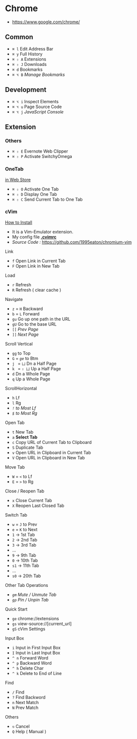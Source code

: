 # Chrome

- https://www.google.com/chrome/

## Common

- `⌘ l` Edit Address Bar
- `⌘ y` Full History
- `⌘ ⇧ A` Extensions
- `⌘ ⇧ J` Downloads
- `⌘ d` Bookmarks
- `⌘ ⌥ B` _Manage Bookmarks_

## Development

- `⌘ ⌥ i` Inspect Elements
- `⌘ ⌥ u` Page Source Code
- `⌘ ⌥ j` _JavaScript Console_

## Extension

### Others

- `⌘ ⇧ E` Evernote Web Clipper
- `⌘ ⇧ P` Activate SwitchyOmega

### OneTab

[in Web Store](https://chrome.google.com/webstore/detail/proxy-switchyomega/padekgcemlokbadohgkifijomclgjgif)

- `⌘ ⇧ O` Activate One Tab
- `⌘ ⇧ D` Display One Tab
- `⌘ ⇧ C` Send Current Tab to One Tab

### cVim

[How to Install](https://droidrant.com/using-cvim)

- It is a Vim-Emulator extension.
- My config file [__.cvimrc__](https://github.com/IceHe/macos-home-conf/blob/master/.cvimrc)
- _Source Code :_ https://github.com/1995eaton/chromium-vim

Link

- `f` Open Link in Current Tab
- `F` Open Link in New Tab

Load

- `r` Refresh
- `R` Refresh ( clear cache )

Navigate

- `z` = `H` Backward
- `b` = `L` Forward
- `gu` Go up one path in the URL
- `gU` Go to the base URL
- `[[` _Prev Page_
- `]]` _Next Page_

Scroll Vertical

- `gg` to Top
- `G` = _`ge`_ to Btm
- `j ` = `凵` Dn a Half Page
- `k ` = `⇧ 凵` Up a Half Page
- `d` Dn a Whole Page
- `q` Up a Whole Page

ScrollHorizontal

- `h` Lf
- `l` Rg
- _`!` to Most Lf_
- _`$` to Most Rg_

Open Tab

- `t` New Tab
- `a` **Select Tab**
- `c` Copy URL of Current Tab to Clipboard
- `S` Duplicate Tab
- `v` Open URL in Clipboard in Current Tab
- `V` Open URL in Clipboard in New Tab

Move Tab

- `W` = `<` to Lf
- `E` = `>` to Rg

Close / Reopen Tab

- `x` Close Current Tab
- `X` Reopen Last Closed Tab

Switch Tab

- `w` = `J` to Prev
- `e` = `K` to Next
- `1` → 1st Tab
- `2` → 2nd Tab
- `3` → 3rd Tab
- …
- `9` → 9th Tab
- `0` → 10th Tab
- `s1` → 11th Tab
- …
- `s0` → 20th Tab

Other Tab Operations

- _`gm` Mute / Unmute Tab_
- _`gp` Pin / Unpin Tab_

Quick Start

- `ge` chrome://extensions
- `gs` view-source://[current_url]
- `gS` cVim Settings

Input Box

- `i` Input in First Input Box
- `I` Input in Last Input Box
- `^ n` Forward Word
- `^ p` Backward Word
- `^ h` Delete Char
- `^ k` Delete to End of Line

Find

- `/` Find
- `?` Find Backword
- `n` Next Match
- `N` Prev Match

<!-- Visual Mode

- `Z` Activaate Visual Mode
- `v` Start Selection
- `y` Copy Selection & Exit Visual Mode
- `h` ← Lf
- `j` ↓ Dn
- `k` ↑ Up
- `l` → Rg
- `w` Mv to Head of Next Word
- `b` Mv to Head of Prev Word -->

Others

- `⎋` Cancel
- `Q` Help ( Manual )
